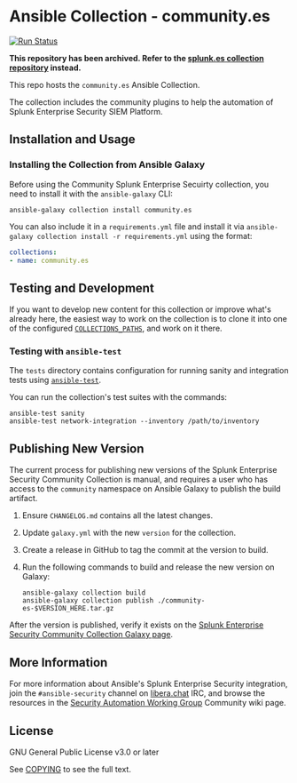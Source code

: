 # Ansible Collection - community.es

[![Run Status](https://api.shippable.com/projects/5e6068ebe4b17a000756145d/badge?branch=master)](https://app.shippable.com/github/ansible-collections/community.es/dashboard/jobs) 

**This repository has been archived. Refer to the [splunk.es collection repository](https://github.com/ansible-collections/splunk.es) instead.**

This repo hosts the `community.es` Ansible Collection.

The collection includes the community plugins to help the automation of Splunk Enterprise Security SIEM Platform.


## Installation and Usage

### Installing the Collection from Ansible Galaxy

Before using the Community Splunk Enterprise Secuirty collection, you need to install it with the `ansible-galaxy` CLI:

    ansible-galaxy collection install community.es

You can also include it in a `requirements.yml` file and install it via `ansible-galaxy collection install -r requirements.yml` using the format:

```yaml
collections:
- name: community.es
```


## Testing and Development

If you want to develop new content for this collection or improve what's already here, the easiest way to work on the collection is to clone it into one of the configured [`COLLECTIONS_PATHS`](https://docs.ansible.com/ansible/latest/reference_appendices/config.html#collections-paths), and work on it there.

### Testing with `ansible-test`

The `tests` directory contains configuration for running sanity and integration tests using [`ansible-test`](https://docs.ansible.com/ansible/latest/dev_guide/testing_integration.html).

You can run the collection's test suites with the commands:

    ansible-test sanity
    ansible-test network-integration --inventory /path/to/inventory


## Publishing New Version

The current process for publishing new versions of the Splunk Enterprise Security Community Collection is manual, and requires a user who has access to the `community` namespace on Ansible Galaxy to publish the build artifact.

  1. Ensure `CHANGELOG.md` contains all the latest changes.
  2. Update `galaxy.yml` with the new `version` for the collection.
  3. Create a release in GitHub to tag the commit at the version to build.
  4. Run the following commands to build and release the new version on Galaxy:

     ```
     ansible-galaxy collection build
     ansible-galaxy collection publish ./community-es-$VERSION_HERE.tar.gz
     ```

After the version is published, verify it exists on the [Splunk Enterprise Security Community Collection Galaxy page](https://galaxy.ansible.com/community/es).


## More Information

For more information about Ansible's Splunk Enterprise Security integration, join the `#ansible-security` channel on [libera.chat](https://libera.chat/) IRC, and browse the resources in the [Security Automation Working Group](https://github.com/ansible/community/wiki/Security-Automation) Community wiki page.


## License

GNU General Public License v3.0 or later

See [COPYING](COPYING) to see the full text.

